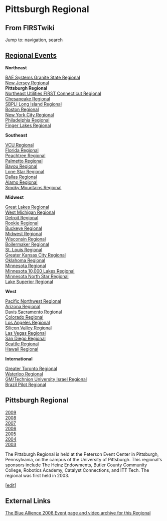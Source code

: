 # Pittsburgh Regional

## From FIRSTwiki

Jump to: navigation, search

## [Regional Events](Index_of_Regionals "Index of Regionals")

**Northeast**

[BAE Systems Granite State Regional](BAE_Systems_Granite_State_Regional "BAE Systems Granite
State Regional")<br>
[New Jersey Regional](New_Jersey_Regional "New Jersey Regional")<br>
**Pittsburgh Regional**<br>
[Northeast Utilities FIRST Connecticut Regional](Northeast_Utilities_FIRST_Connecticut_Regional "Northeast
Utilities FIRST Connecticut Regional")<br>
[Chesapeake Regional](Chesapeake_Regional "Chesapeake Regional")<br>
[SBPLI Long Island Regional](SBPLI_Long_Island_Regional "SBPLI Long
Island Regional")<br>
[Boston Regional](Boston_Regional "Boston Regional")<br>
[New York City Regional](New_York_City_Regional "New York City
Regional")<br>
[Philadelphia Regional](Philadelphia_Regional "Philadelphia
Regional")<br>
[Finger Lakes Regional](Finger_Lakes_Regional "Finger Lakes
Regional")

**Southeast**

[VCU Regional](VCU_Regional "VCU Regional")<br>
[Florida Regional](Florida_Regional "Florida Regional")<br>
[Peachtree Regional](Peachtree_Regional "Peachtree Regional")<br>
[Palmetto Regional](Palmetto_Regional "Palmetto Regional")<br>
[Bayou Regional](Bayou_Regional "Bayou Regional")<br>
[Lone Star Regional](Lone_Star_Regional "Lone Star Regional")<br>
[Dallas Regional](Dallas_Regional "Dallas Regional")<br>
[Alamo Regional](Alamo_Regional "Alamo Regional")<br>
[Smoky Mountains Regional](Smoky_Mountains_Regional "Smoky
Mountains Regional")

**Midwest**

[Great Lakes Regional](Great_Lakes_Regional "Great Lakes Regional")<br>
[West Michigan Regional](West_Michigan_Regional "West Michigan
Regional")<br>
[Detroit Regional](Detroit_Regional "Detroit Regional")<br>
[Rookie Regional](Rookie_Regional "Rookie Regional")<br>
[Buckeye Regional](Buckeye_Regional "Buckeye Regional")<br>
[Midwest Regional](Midwest_Regional "Midwest Regional")<br>
[Wisconsin Regional](Wisconsin_Regional "Wisconsin Regional")<br>
[Boilermaker Regional](Boilermaker_Regional "Boilermaker Regional")<br>
[St. Louis Regional](St._Louis_Regional "St. Louis Regional")<br>
[Greater Kansas City Regional](Greater_Kansas_City_Regional "Greater Kansas City Regional")<br>
[Oklahoma Regional](Oklahoma_Regional "Oklahoma Regional")<br>
[Minnesota Regional](Minnesota_Regional "Minnesota Regional")<br>
[Minnesota 10,000 Lakes Regional](Minnesota_10%2C000_Lakes_Regional "Minnesota 10,000 Lakes Regional")<br>
[Minnesota North Star Regional](Minnesota_North_Star_Regional "Minnesota North Star Regional")<br>
[Lake Superior Regional](Lake_Superior_Regional "Lake Superior
Regional")

**West**

[Pacific Northwest Regional](Pacific_Northwest_Regional "Pacific
Northwest Regional")<br>
[Arizona Regional](Arizona_Regional "Arizona Regional")<br>
[Davis Sacramento Regional](Davis_Sacramento_Regional "Davis
Sacramento Regional")<br>
[Colorado Regional](Colorado_Regional "Colorado Regional")<br>
[Los Angeles Regional](Los_Angeles_Regional "Los Angeles Regional")<br>
[Silicon Valley Regional](Silicon_Valley_Regional "Silicon Valley
Regional")<br>
[Las Vegas Regional](Las_Vegas_Regional "Las Vegas Regional")<br>
[San Diego Regional](San_Diego_Regional "San Diego Regional")<br>
[Seattle Regional](Seattle_Regional "Seattle Regional")<br>
[Hawaii Regional](Hawaii_Regional "Hawaii Regional")

**International**

[Greater Toronto Regional](Greater_Toronto_Regional "Greater
Toronto Regional")<br>
[Waterloo Regional](Waterloo_Regional "Waterloo Regional")<br>
[GM/Technion University Israel Regional](GM/Technion_University_Israel_Regional "GM/Technion
University Israel Regional")<br>
[Brazil Pilot Regional](Brazil_Pilot_Regional "Brazil Pilot
Regional")

## **Pittsburgh Regional**

[2009](/index.php?title=Pittsburgh_Regional_%282009%29&action=edit "Pittsburgh
Regional \(2009\)")<br>
[2008](/index.php?title=Pittsburgh_Regional_%282008%29&action=edit "Pittsburgh
Regional \(2008\)")<br>
[2007](Pittsburgh_Regional_%282007%29 "Pittsburgh Regional
\(2007\)")<br>
[2006](Pittsburgh_Regional_%282006%29 "Pittsburgh Regional
\(2006\)")<br>
[2005](Pittsburgh_Regional_%282005%29 "Pittsburgh Regional
\(2005\)")<br>
[2004](Pittsburgh_Regional_%282004%29 "Pittsburgh Regional
\(2004\)")<br>
[2003](Pittsburgh_Regional_%282003%29 "Pittsburgh Regional
\(2003\)")

The Pittsburgh Regional is held at the Peterson Event Center in Pittsburgh, Pennsylvania, on the campus of the University of Pittsburgh. This regional's sponsors include The Heinz Endowments, Butler County Community College, Robotics Academy, Catalyst Connections, and ITT Tech. The regional was first held in 2003.

[[edit](/index.php?title=Pittsburgh_Regional&action=edit&section=1 "Edit
section: External Links")]

## External Links

[The Blue Allience 2008 Event page and video archive for this Regional](http://www.thebluealliance.net/tbatv/event.php?eventid=154 "http://www.thebluealliance.net/tbatv/event.php?eventid=154")

